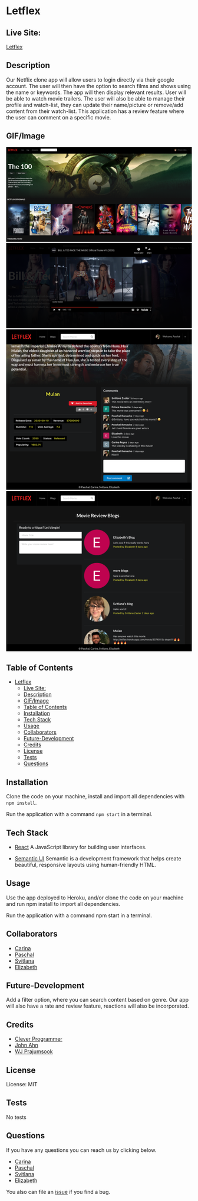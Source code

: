 # Letflex

## Live Site:

[Letflex](https://letflex.herokuapp.com/)

## Description

Our Netflix clone app will allow users to login directly via their google account. The user will then have the option to search films and shows using the name or keywords. The app will then display relevant results. User will be able to watch movie trailers. The user will also be able to manage their profile and watch-list, they can update their name/picture or remove/add content from their watch-list. This application has a review feature where the user can comment on a specific movie.

## GIF/Image

![site image](./client/src/assets/images/landing.png)
![site image](./client/src/assets/images/trailer.png)
![site image](./client/src/assets/images/comment.png)
![site image](./client/src/assets/images/blog.png)

## Table of Contents

- [Letflex](#letflex)
  - [Live Site:](#live-site)
  - [Description](#description)
  - [GIF/Image](#gifimage)
  - [Table of Contents](#table-of-contents)
  - [Installation](#installation)
  - [Tech Stack](#tech-stack)
  - [Usage](#usage)
  - [Collaborators](#collaborators)
  - [Future-Development](#future-development)
  - [Credits](#credits)
  - [License](#license)
  - [Tests](#tests)
  - [Questions](#questions)

## Installation

Clone the code on your machine, install and import all dependencies with `npm install`.

Run the application with a command `npm start` in a terminal.

## Tech Stack

- [React](https://reactjs.org) A JavaScript library for building user interfaces.

- [Semantic UI](https://semantic-ui.com) Semantic is a development framework that helps create beautiful, responsive layouts using human-friendly HTML.

## Usage

Use the app deployed to Heroku, and/or clone the code on your machine and run npm install to import all dependencies.

Run the application with a command npm start in a terminal.

## Collaborators

- [Carina](https://github.com/Creyes17e)
- [Paschal](https://github.com/paschalihenacho)
- [Svitlana](https://github.com/szaster)
- [Elizabeth](https://github.com/lisasosa)

## Future-Development

Add a filter option, where you can search content based on genre. Our app will also have a rate and review feature, reactions will also be incorporated.

## Credits
- [Clever Programmer](https://www.cleverprogrammer.com)
- [John Ahn](https://www.youtube.com/channel/UCFyXA9x8lpL3EYWeYhj4C4Q/playlists)
- [WJ Prajumsook](https://www.youtube.com/channel/UCpjmxyGKA1iBRU_k0sSftJA/playlists)
## License

License: MIT

## Tests

No tests

## Questions

If you have any questions you can reach us by clicking below.

- [Carina](https://github.com/Creyes17e)
- [Paschal](https://github.com/paschalihenacho)
- [Svitlana](https://github.com/szaster)
- [Elizabeth](https://github.com/lisasosa)

You also can file an [issue](https://github.com/paschalihenacho/Letflex/issues) if you find a bug.
